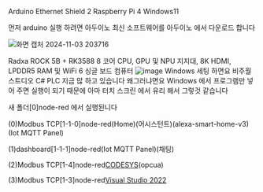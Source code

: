 Arduino Ethernet Shield 2 Raspberry Pi 4 Windows11

먼저 arduino 실행 하려면 아두이노 최신 소프트웨어를 아두이노 에서 다운로드 합니다


![화면 캡처 2024-11-03 203716](https://github.com/user-attachments/assets/58eb9429-5bee-473a-884e-e9b742ce91ac)

Radxa ROCK 5B + RK3588 8 코어 CPU, GPU 및 NPU 지지대, 8K HDMI, LPDDR5 RAM 및 WiFi 6 싱글 보드 컴퓨터
![image](https://github.com/user-attachments/assets/8a6c3ead-b75d-4cc1-8121-f93aa26ecf68)
Windows 세팅 하면요 비주월 스트디오 C# PLC 지금 많 하고 있습니다 왜그러냐면요 Windows 에서 프로그램만 넣어 주면
실행이 되기 때문에 아마 터치 스크린 에서 유리 해서 그렇것 같습니다

새 폴더[0]node-red 에서 실행된니다

(0)Modbus TCP[1-1-0]node-red(Home)(어시스턴트)(alexa-smart-home-v3)(Iot MQTT Panel)

(1)dashboard[1-1-1]node-red(Iot MQTT Panel)(채팅)

(2)Modbus TCP[1-4]node-red[CODESYS](UaExpert)(opcua)

(3)Modbus TCP[1-3]node-red[Visual Studio 2022](C#)
